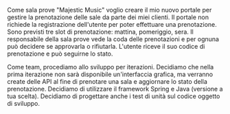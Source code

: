 Come sala prove "Majestic Music" voglio creare il mio nuovo portale per gestire la prenotazione delle sale da parte dei miei clienti. Il portale non richiede la registrazione dell'utente per poter effettuare una prenotazione. Sono previsti tre slot di prenotazione: mattina, pomeriggio, sera. Il responsabile della sala prove vede la coda delle prenotazioni e per ognuna può decidere se approvarla o rifiutarla. L'utente riceve il suo codice di prenotazione e può seguirne lo stato.
 
Come team, procediamo allo sviluppo per iterazioni. Decidiamo che nella prima iterazione non sarà disponibile un'interfaccia grafica, ma verranno create delle API al fine di prenotare una sala e aggiornare lo stato della prenotazione. Decidiamo di utilizzare il framework Spring e Java (versione a tua scelta).
Decidiamo di progettare anche i test di unità sul codice oggetto di sviluppo.
